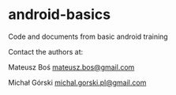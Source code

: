 # android-basics
Code and documents from basic android training

Contact the authors at:

Mateusz Boś mateusz.bos@gmail.com

Michał Górski michal.gorski.pl@gmail.com
